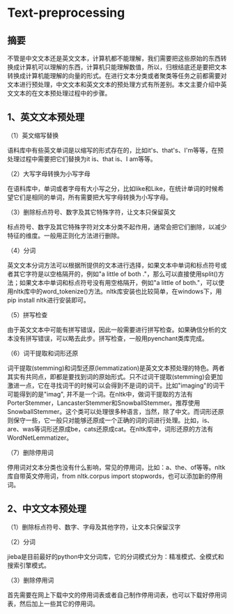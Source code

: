 # Text-preprocessing
## 摘要
不管是中文文本还是英文文本，计算机都不能理解，我们需要把这些原始的东西转换成计算机可以理解的东西，计算机只能理解数值，所以，归根结底还是要把文本转换成计算机能理解的向量的形式。在进行文本分类或者聚类等任务之前都需要对文本进行预处理，中文文本和英文文本的预处理方式有所差别。本文主要介绍中英文文本的在文本预处理过程中的步骤。

## 1、英文文本预处理

（1）英文缩写替换

语料库中有些英文单词是以缩写的形式存在的，比如it's、that's、I'm等等，在预处理过程中需要把它们替换为it is、that is、I am等等。

（2）大写字母转换为小写字母

在语料库中，单词或者字母有大小写之分，比如like和Like，在统计单词的时候希望它们是相同的单词，所有需要把大写字母转换为小写字母。

（3）删除标点符号、数字及其它特殊字符，让文本只保留英文

标点符号、数字及其它特殊字符对文本分类不起作用，通常会把它们删除，以减少特征的维度。一般用正则化方法进行删除。

（4）分词

英文文本分词方法可以根据所提供的文本进行选择，如果文本中单词和标点符号或者其它字符是以空格隔开的，例如"a little of both ."，那么可以直接使用split()方法；如果文本中单词和标点符号没有用空格隔开，例如"a little of both."，可以使用nltk库中的word_tokenize()方法。nltk库安装也比较简单，在windows下，用pip install nltk进行安装即可。

（5）拼写检查

由于英文文本中可能有拼写错误，因此一般需要进行拼写检查。如果确信分析的文本没有拼写错误，可以略去此步。拼写检查，一般用pyenchant类库完成。

（6）词干提取和词形还原

词干提取(stemming)和词型还原(lemmatization)是英文文本预处理的特色。两者其实有共同点，即都是要找到词的原始形式。只不过词干提取(stemming)会更加激进一点，它在寻找词干的时候可以会得到不是词的词干。比如"imaging"的词干可能得到的是"imag", 并不是一个词。在nltk中，做词干提取的方法有PorterStemmer，LancasterStemmer和SnowballStemmer。推荐使用SnowballStemmer。这个类可以处理很多种语言，当然，除了中文。而词形还原则保守一些，它一般只对能够还原成一个正确的词的词进行处理。比如，is、are、was等词形还原成be，cats还原成cat。在nltk库中，词形还原的方法有WordNetLemmatizer。


（7）删除停用词

停用词对文本分类也没有什么影响，常见的停用词，比如：a、the、of等等。nltk库自带英文停用词，from nltk.corpus import stopwords，也可以添加新的停用词。

## 2、中文文本预处理

（1）删除标点符号、数字、字母及其他字符，让文本只保留汉字

（2）分词

jieba是目前最好的python中文分词库，它的分词模式分为：精准模式、全模式和搜索引擎模式。

（3）删除停用词

首先需要在网上下载中文的停用词表或者自己制作停用词表，也可以下载好停用词表，然后加上一些其它的停用词。
